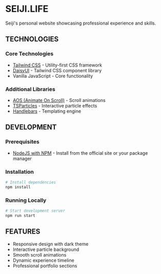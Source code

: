 # SEIJI.LIFE

Seiji's personal website showcasing professional experience and skills.

## TECHNOLOGIES

### Core Technologies
- [Tailwind CSS](https://tailwindcss.com/) - Utility-first CSS framework
- [DaisyUI](https://daisyui.com/) - Tailwind CSS component library
- Vanilla JavaScript - Core functionality

### Additional Libraries
- [AOS (Animate On Scroll)](https://michalsnik.github.io/aos/) - Scroll animations
- [TSParticles](https://particles.js.org/) - Interactive particle effects
- [Handlebars](https://handlebarsjs.com/) - Templating engine

## DEVELOPMENT

### Prerequisites
* [NodeJS with NPM](https://nodejs.org/) - Install from the official site or your package manager

### Installation
```bash
# Install dependencies
npm install
```

### Running Locally
```bash
# Start development server
npm run start
```

## FEATURES
- Responsive design with dark theme
- Interactive particle background
- Smooth scroll animations
- Dynamic experience timeline
- Professional portfolio sections
